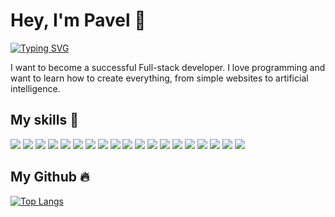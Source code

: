 # Hey, I'm Pavel 👋

[![Typing SVG](https://readme-typing-svg.herokuapp.com?font=Montserrat&color=D473B3&lines=I'm+a+Frontend+Developer;I'm+a+Backend+Developer;I'm+a+UX%2FUI+Designer;I'm+a+Fullstack+Developer)](https://git.io/typing-svg)

I want to become a successful Full-stack developer. I love programming and want to learn how to create everything, from simple websites to artificial intelligence.

## My skills 🚀

![](https://img.shields.io/badge/HTML5-E34F26?style=for-the-badge&logo=html5&logoColor=white) ![](https://img.shields.io/badge/CSS3-1572B6?style=for-the-badge&logo=html5&logoColor=white) ![](https://img.shields.io/badge/JavaScript-F7DF1E?style=for-the-badge&logo=javascript&logoColor=black) ![](https://img.shields.io/badge/Vue.js-4FC08D?style=for-the-badge&logo=vue-dot-js&logoColor=white) ![](https://img.shields.io/badge/Nuxt.js-00C58E?style=for-the-badge&logo=nuxt-dot-js&logoColor=white) ![](https://img.shields.io/badge/Node.js-339933?style=for-the-badge&logo=node-dot-js&logoColor=white) ![](https://img.shields.io/badge/Express-363636?style=for-the-badge&logo=express&logoColor=white) ![](https://img.shields.io/badge/docker-2496ED?style=for-the-badge&logo=docker&logoColor=white) ![](https://img.shields.io/badge/mongoDB-47A248?style=for-the-badge&logo=mongodb&logoColor=white) ![](https://img.shields.io/badge/redis-DC382D?style=for-the-badge&logo=redis&logoColor=white) ![](https://img.shields.io/badge/nginx-009639?style=for-the-badge&logo=nginx&logoColor=white) ![](https://img.shields.io/badge/git-F05032?style=for-the-badge&logo=git&logoColor=white) ![](https://img.shields.io/badge/webpack-8DD6F9?style=for-the-badge&logo=webpack&logoColor=white) ![](https://img.shields.io/badge/Markdown-000000?style=for-the-badge&logo=markdown&logoColor=white) ![](https://img.shields.io/badge/gulp-CF4647?style=for-the-badge&logo=gulp&logoColor=white)  ![](https://img.shields.io/badge/Sass-CC6699?style=for-the-badge&logo=sass&logoColor=white) ![](https://img.shields.io/badge/bootstrap-7952B3?style=for-the-badge&logo=bootstrap&logoColor=white) ![](https://img.shields.io/badge/strapi-2F2E8B?style=for-the-badge&logo=strapi&logoColor=white) ![](https://img.shields.io/badge/figma-F24E1E?style=for-the-badge&logo=figma&logoColor=white)

## My Github 🔥
[![Top Langs](https://github-readme-stats.vercel.app/api/top-langs/?username=Shenor&exclude_repo=delphi_examples&theme=dracula&layout=compact)](https://github.com/anuraghazra/github-readme-stats)




